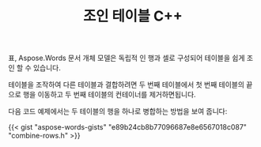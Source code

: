 ﻿---
title: 조인 테이블 C++
second_title: Aspose.Words 에 대한 C++
articleTitle: 조인 테이블
linktitle: 조인 테이블
description: "고급 테이블 조작. 두 테이블을 하나로 병합하는 방법 C++. 다음을 사용하여 테이블 조인 C++."
type: docs
weight: 90
url: /ko/cpp/join-tables/
---

표, Aspose.Words 문서 개체 모델은 독립적 인 행과 셀로 구성되어 테이블을 쉽게 조인 할 수 있습니다.

테이블을 조작하여 다른 테이블과 결합하려면 두 번째 테이블에서 첫 번째 테이블의 끝으로 행을 이동하고 두 번째 테이블의 컨테이너를 제거하면됩니다.

다음 코드 예제에서는 두 테이블의 행을 하나로 병합하는 방법을 보여 줍니다:

{{< gist "aspose-words-gists" "e89b24cb8b77096687e8e6567018c087" "combine-rows.h" >}}
